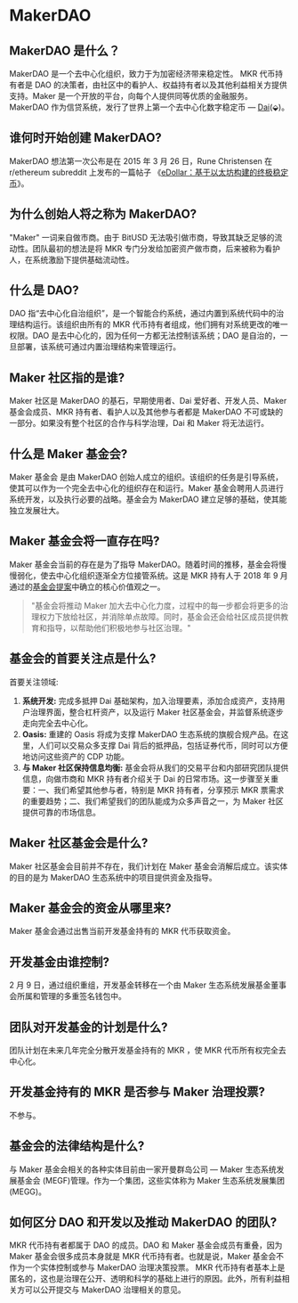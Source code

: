 # MakerDAO

## MakerDAO 是什么？

MakerDAO 是一个去中心化组织，致力于为加密经济带来稳定性。 MKR 代币持有者是 DAO 的决策者，由社区中的看护人、权益持有者以及其他利益相关方提供支持。Maker 是一个开放的平台，向每个人提供同等优质的金融服务。MakerDAO 作为信贷系统，发行了世界上第一个去中心化数字稳定币 — [Dai](./dai.md#什么是Dai)\(⬙\)。

## 谁何时开始创建 MakerDAO?

MakerDAO 想法第一次公布是在 2015 年 3 月 26 日，Rune Christensen 在 r/ethereum subreddit 上发布的一篇帖子 《[eDollar：基于以太坊构建的终极稳定币](https://www.reddit.com/r/ethereum/comments/30f98i/introducing_edollar_the_ultimate_stablecoin_built/)》。

## 为什么创始人将之称为 MakerDAO?

"Maker" 一词来自做市商。由于 BitUSD 无法吸引做市商，导致其缺乏足够的流动性。团队最初的想法是将 MKR 专门分发给加密资产做市商，后来被称为看护人，在系统激励下提供基础流动性。

## 什么是 DAO?

DAO 指“去中心化自治组织”，是一个智能合约系统，通过内置到系统代码中的治理结构运行。该组织由所有的 MKR 代币持有者组成，他们拥有对系统更改的唯一权限。DAO 是去中心化的，因为任何一方都无法控制该系统；DAO 是自治的，一旦部署，该系统可通过内置治理结构来管理运行。

## Maker 社区指的是谁?

Maker 社区是 MakerDAO 的基石，早期使用者、Dai 爱好者、开发人员、Maker 基金会成员、MKR 持有者、看护人以及其他参与者都是 MakerDAO 不可或缺的一部分。如果没有整个社区的合作与科学治理，Dai 和 Maker 将无法运行。

## 什么是 Maker 基金会?

Maker 基金会 是由 MakerDAO 创始人成立的组织。该组织的任务是引导系统，使其可以作为一个完全去中心化的组织存在和运行。Maker 基金会聘用人员进行系统开发，以及执行必要的战略。基金会为 MakerDAO 建立足够的基础，使其能独立发展壮大。

## Maker 基金会将一直存在吗?

Maker 基金会当前的存在是为了指导 MakerDAO。随着时间的推移，基金会将慢慢弱化，使去中心化组织逐渐全方位接管系统。这是 MKR 持有人于 2018 年 9 月通过的[基金会提案](https://mp.weixin.qq.com/s/ENiFzoQo3F79FVzgBFHIEQ)中确立的核心价值观之一。

> "基金会将推动 Maker 加大去中心化力度，过程中的每一步都会将更多的治理权力下放给社区，并消除单点故障。同时，基金会还会给社区成员提供教育和指导，以帮助他们积极地参与社区治理。"

## 基金会的首要关注点是什么?

首要关注领域:

1. **系统开发:** 完成多抵押 Dai 基础架构，加入治理要素，添加合成资产，支持用户治理界面，整合杠杆资产，以及运行 Maker 社区基金会，并监督系统逐步走向完全去中心化。
2. **Oasis:** 重建的 Oasis 将成为支撑 MakerDAO 生态系统的旗舰合规产品。在这里，人们可以交易众多支撑 Dai 背后的抵押品，包括证券代币，同时可以方便地访问这些资产的 CDP 功能。
3. **与 Maker 社区保持信息均衡:** 基金会将从我们的交易平台和内部研究团队提供信息，向做市商和 MKR 持有者介绍关于 Dai 的日常市场。这一步骤至关重要：一、我们希望其他参与者，特别是 MKR 持有者，分享预示 MKR 票需求的重要趋势；二、我们希望我们的团队能成为众多声音之一，为 Maker 社区提供可靠的市场信息。

## Maker 社区基金会是什么?

Maker 社区基金会目前并不存在，我们计划在 Maker 基金会消解后成立。该实体的目的是为 MakerDAO 生态系统中的项目提供资金及指导。

## Maker 基金会的资金从哪里来?

Maker 基金会通过出售当前开发基金持有的 MKR 代币获取资金。

## 开发基金由谁控制?

2 月 9 日，通过组织重组，开发基金转移在一个由 Maker 生态系统发展基金董事会所属和管理的多重签名钱包中。

## 团队对开发基金的计划是什么?

团队计划在未来几年完全分散开发基金持有的 MKR ，使 MKR 代币所有权完全去中心化。

## 开发基金持有的 MKR 是否参与 Maker 治理投票?

不参与。

## 基金会的法律结构是什么?

与 Maker 基金会相关的各种实体目前由一家开曼群岛公司 — Maker 生态系统发展基金会 \(MEGF\)管理。作为一个集团，这些实体称为 Maker 生态系统发展集团\(MEGG\)。

## 如何区分 DAO 和开发以及推动 MakerDAO 的团队?

MKR 代币持有者都属于 DAO 的成员。DAO 和 Maker 基金会成员有重叠，因为 Maker 基金会很多成员本身就是 MKR 代币持有者。也就是说，Maker 基金会不作为一个实体控制或参与 MakerDAO 治理决策投票。 MKR 代币持有者基本上是匿名的，这也是治理在公开、透明和科学的基础上进行的原因。此外，所有利益相关方可以公开提交与 MakerDAO 治理相关的意见。
